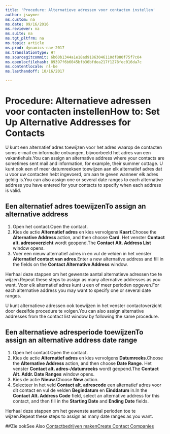 ```yaml
---
title: 'Procedure: Alternatieve adressen voor contacten instellen'
author: jswymer
ms.custom: na
ms.date: 09/16/2016
ms.reviewer: na
ms.suite: na
ms.tgt_pltfrm: na
ms.topic: article
ms.prod: dynamics-nav-2017
ms.translationtype: HT
ms.sourcegitcommit: 6b60b1344a1e18ad91863046110df880f75f7c04
ms.openlocfilehash: 89397f6b6045bfb36bfdea217f1278fec016da7c
ms.contentlocale: nl-be
ms.lasthandoff: 10/16/2017

---
```

# <a name="how-to-set-up-alternative-addresses-for-contacts"></a><span data-ttu-id="3c67e-102">Procedure: Alternatieve adressen voor contacten instellen</span><span class="sxs-lookup"><span data-stu-id="3c67e-102">How to: Set Up Alternative Addresses for Contacts</span></span>
<span data-ttu-id="3c67e-103">U kunt een alternatief adres toewijzen voor het adres waarop de contacten soms e-mail en informatie ontvangen, bijvoorbeeld het adres van een vakantiehuis.</span><span class="sxs-lookup"><span data-stu-id="3c67e-103">You can assign an alternative address where your contacts are sometimes sent mail and information, for example, their summer cottage.</span></span> <span data-ttu-id="3c67e-104">U kunt ook een of meer datumreeksen toewijzen aan elk alternatief adres dat u voor uw contacten hebt ingevoerd, om aan te geven wanneer elk adres geldig is.</span><span class="sxs-lookup"><span data-stu-id="3c67e-104">You can also assign one or several date ranges to each alternative address you have entered for your contacts to specify when each address is valid.</span></span>

## <a name="to-assign-an-alternative-address"></a><span data-ttu-id="3c67e-105">Een alternatief adres toewijzen</span><span class="sxs-lookup"><span data-stu-id="3c67e-105">To assign an alternative address</span></span>
1. <span data-ttu-id="3c67e-106">Open het contact.</span><span class="sxs-lookup"><span data-stu-id="3c67e-106">Open the contact.</span></span>
2. <span data-ttu-id="3c67e-107">Kies de actie **Alternatief adres** en kies vervolgens **Kaart**.</span><span class="sxs-lookup"><span data-stu-id="3c67e-107">Choose the **Alternative Address** action, and then choose **Card**.</span></span> <span data-ttu-id="3c67e-108">Het venster **Contact alt. adresoverzicht** wordt geopend.</span><span class="sxs-lookup"><span data-stu-id="3c67e-108">The **Contact Alt. Address List** window opens.</span></span>
3. <span data-ttu-id="3c67e-109">Voer een nieuw alternatief adres in en vul de velden in het venster **Alternatief contact van adres**.</span><span class="sxs-lookup"><span data-stu-id="3c67e-109">Enter a new alternative address and fill in the fields on the **Contact Alternative Address** window.</span></span>

<span data-ttu-id="3c67e-110">Herhaal deze stappen om het gewenste aantal alternatieve adressen toe te wijzen.</span><span class="sxs-lookup"><span data-stu-id="3c67e-110">Repeat these steps to assign as many alternative addresses as you want.</span></span> <span data-ttu-id="3c67e-111">Voor elk alternatief adres kunt u een of meer perioden opgeven.</span><span class="sxs-lookup"><span data-stu-id="3c67e-111">For each alternative address you may want to specify one or several date ranges.</span></span>

<span data-ttu-id="3c67e-112">U kunt alternatieve adressen ook toewijzen in het venster contactoverzicht door dezelfde procedure te volgen.</span><span class="sxs-lookup"><span data-stu-id="3c67e-112">You can also assign alternative addresses from the contact list window by following the same procedure.</span></span>

## <a name="to-assign-an-alternative-address-date-range"></a><span data-ttu-id="3c67e-113">Een alternatieve adresperiode toewijzen</span><span class="sxs-lookup"><span data-stu-id="3c67e-113">To assign an alternative address date range</span></span>
1. <span data-ttu-id="3c67e-114">Open het contact.</span><span class="sxs-lookup"><span data-stu-id="3c67e-114">Open the contact.</span></span>
2. <span data-ttu-id="3c67e-115">Kies de actie **Alternatief adres** en kies vervolgens **Datumreeks**.</span><span class="sxs-lookup"><span data-stu-id="3c67e-115">Choose the **Alternative Address** action, and then choose **Date Range**.</span></span> <span data-ttu-id="3c67e-116">Het venster **Contact alt. adres-/datumreeks** wordt geopend.</span><span class="sxs-lookup"><span data-stu-id="3c67e-116">The **Contact Alt. Addr. Date Ranges** window opens.</span></span>
3. <span data-ttu-id="3c67e-117">Kies de actie **Nieuw**.</span><span class="sxs-lookup"><span data-stu-id="3c67e-117">Choose **New** action.</span></span>
4. <span data-ttu-id="3c67e-118">Selecteer in het veld **Contact alt. adrescode** een alternatief adres voor dit contact en vul de velden **Begindatum** en **Einddatum** in.</span><span class="sxs-lookup"><span data-stu-id="3c67e-118">In the **Contact Alt. Address Code** field, select an alternative address for this contact, and then fill in the **Starting Date** and **Ending Date** fields.</span></span>

<span data-ttu-id="3c67e-119">Herhaal deze stappen om het gewenste aantal perioden toe te wijzen.</span><span class="sxs-lookup"><span data-stu-id="3c67e-119">Repeat these steps to assign as many date ranges as you want.</span></span>

##<a name="see-also"></a><span data-ttu-id="3c67e-120">Zie ook</span><span class="sxs-lookup"><span data-stu-id="3c67e-120">See Also</span></span>
[<span data-ttu-id="3c67e-121">Contactbedrijven maken</span><span class="sxs-lookup"><span data-stu-id="3c67e-121">Create Contact Companies</span></span>](marketing-create-contact-companies.md)

